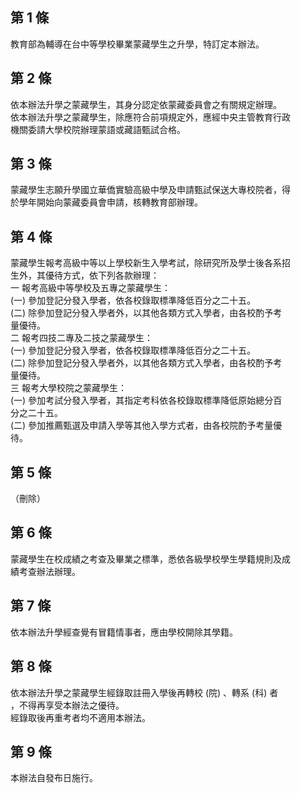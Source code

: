 第 1 條
-------
教育部為輔導在台中等學校畢業蒙藏學生之升學，特訂定本辦法。

第 2 條
-------
依本辦法升學之蒙藏學生，其身分認定依蒙藏委員會之有關規定辦理。  
依本辦法升學之蒙藏學生，除應符合前項規定外，應經中央主管教育行政  
機關委請大學校院辦理蒙語或藏語甄試合格。

第 3 條
-------
蒙藏學生志願升學國立華僑實驗高級中學及申請甄試保送大專校院者，得  
於學年開始向蒙藏委員會申請，核轉教育部辦理。

第 4 條
-------
蒙藏學生報考高級中等以上學校新生入學考試，除研究所及學士後各系招  
生外，其優待方式，依下列各款辦理：  
一  報考高級中等學校及五專之蒙藏學生：  
 (一) 參加登記分發入學者，依各校錄取標準降低百分之二十五。  
 (二) 除參加登記分發入學者外，以其他各類方式入學者，由各校酌予考  
      量優待。  
二  報考四技二專及二技之蒙藏學生：  
 (一) 參加登記分發入學者，依各校錄取標準降低百分之二十五。  
 (二) 除參加登記分發入學者外，以其他各類方式入學者，由各校酌予考  
      量優待。  
三  報考大學校院之蒙藏學生：  
 (一) 參加考試分發入學者，其指定考科依各校錄取標準降低原始總分百  
      分之二十五。  
 (二) 參加推薦甄選及申請入學等其他入學方式者，由各校院酌予考量優  
      待。

第 5 條
-------
（刪除）

第 6 條
-------
蒙藏學生在校成績之考查及畢業之標準，悉依各級學校學生學籍規則及成  
績考查辦法辦理。

第 7 條
-------
依本辦法升學經查覺有冒籍情事者，應由學校開除其學籍。

第 8 條
-------
依本辦法升學之蒙藏學生經錄取註冊入學後再轉校 (院) 、轉系 (科) 者  
，不得再享受本辦法之優待。  
經錄取後再重考者均不適用本辦法。

第 9 條
-------
本辦法自發布日施行。

